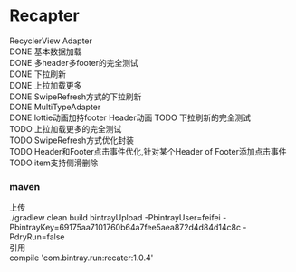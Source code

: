 # Recapter  
RecyclerView Adapter  
DONE 基本数据加载  
DONE 多header多footer的完全测试  
DONE 下拉刷新  
DONE 上拉加载更多  
DONE SwipeRefresh方式的下拉刷新  
DONE MultiTypeAdapter  
DONE lottie动画加持footer Header动画
TODO 下拉刷新的完全测试  
TODO 上拉加载更多的完全测试  
TODO SwipeRefresh方式优化封装  
TODO Header和Footer点击事件优化,针对某个Header of Footer添加点击事件  
TODO item支持侧滑删除  
### maven
上传  
./gradlew clean build bintrayUpload -PbintrayUser=feifei -PbintrayKey=69175aa7101760b64a7fee5aea872d4d84d14c8c -PdryRun=false  
引用  
compile 'com.bintray.run:recater:1.0.4'